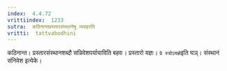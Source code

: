 ```yaml
---
index:  4.4.72
vrittiindex:  1233
sutra:  कठिनान्तप्रस्तारसंस्थानेषु व्यवहरति
vritti:  tattvabodhini 
---
```


कठिनान्त। प्रस्तारसंस्थानशब्दौ सन्निवेशपर्यायाविति बहवः। प्रस्तारो यज्ञः। `प्रे स्त्रोऽयज्ञे`इति घञ्। संस्थानं संनिवेश इत्येके।

